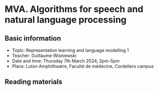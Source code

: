 # MVA. Algorithms for speech and natural language processing

## Basic information

- Topic: Representation learning and language modelling 1
- Teacher: Guillaume Wisniewski
- Date and time: Thursday 7th March 2024, 2pm-5pm
- Place: Luton Amphitheatre, Faculté de médecine, Cordeliers campus


## Reading materials

